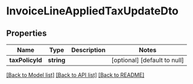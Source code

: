 # InvoiceLineAppliedTaxUpdateDto

## Properties
Name | Type | Description | Notes
------------ | ------------- | ------------- | -------------
**taxPolicyId** | **string** |  | [optional] [default to null]

[[Back to Model list]](../README.md#documentation-for-models) [[Back to API list]](../README.md#documentation-for-api-endpoints) [[Back to README]](../README.md)


